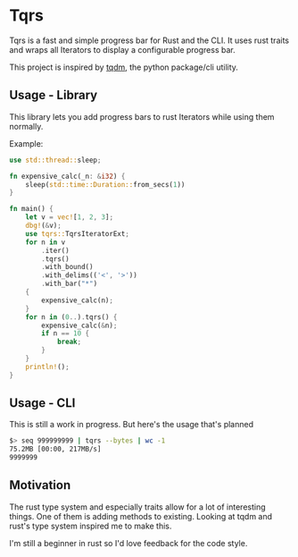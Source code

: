 # Tqrs

Tqrs is a fast and simple progress bar for Rust and the CLI. It uses rust traits and wraps all Iterators to display a configurable progress bar.

This project is inspired by [tqdm](https://github.com/tqdm/tqdm.git), the python package/cli utility.


## Usage - Library
This library lets you add progress bars to rust Iterators while using them normally.

Example:
```rust
use std::thread::sleep;

fn expensive_calc(_n: &i32) {
    sleep(std::time::Duration::from_secs(1))
}

fn main() {
    let v = vec![1, 2, 3];
    dbg!(&v);
    use tqrs::TqrsIteratorExt;
    for n in v
        .iter()
        .tqrs()
        .with_bound()
        .with_delims(('<', '>'))
        .with_bar("*")
    {
        expensive_calc(n);
    }
    for n in (0..).tqrs() {
        expensive_calc(&n);
        if n == 10 {
            break;
        }
    }
    println!();
}
```

## Usage - CLI

This is still a work in progress. But here's the usage that's planned

```bash
$> seq 999999999 | tqrs --bytes | wc -1
75.2MB [00:00, 217MB/s]
9999999
```

## Motivation

The rust type system and especially traits allow for a lot of interesting things. One of them is adding methods to existing. Looking at tqdm and rust's type system inspired me to make this.

I'm still a beginner in rust so I'd love feedback for the code style.
